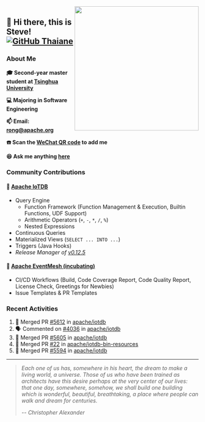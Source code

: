<img align='right' src="https://camo.githubusercontent.com/fb070d9f71a64edbafed08519130d75e7e0a0a69665d50d94ad095157f702e59/68747470733a2f2f6d656469612e67697068792e636f6d2f6d656469612f6d47634e6a736657416a593541455a4e77362f67697068792e676966" width="325">

## 👋 Hi there, this is Steve! [![GitHub Thaiane](https://img.shields.io/github/followers/SteveYurongSu?label=follow&style=social)](https://github.com/SteveYurongSu)


<!-- [![Years Badge](https://badges.pufler.dev/years/SteveYurongSu)](https://badges.pufler.dev) -->
<!-- [![Repos Badge](https://badges.pufler.dev/repos/SteveYurongSu)](https://badges.pufler.dev) -->
<!-- [![Profile Visitors Badge](https://visitor-badge.glitch.me/badge?page_id=SteveYurongSu.SteveYurongSu)](https://github.com/SteveYurongSu) -->

### About Me

**🎓 Second-year master student at [Tsinghua University](https://www.tsinghua.edu.cn/)**

**💻 Majoring in Software Engineering**

**📫 Email: rong@apache.org**

**☎️ Scan the [WeChat QR code](https://github.com/SteveYurongSu/SteveYurongSu/issues/1) to add me**

**😆 Ask me anything <a href="https://github.com/SteveYurongSu/SteveYurongSu/issues">here</a>**

### Community Contributions

#### 🚀 [Apache IoTDB](https://github.com/apache/iotdb/pulls?q=is%3Apr+author%3ASteveYurongSu)

- Query Engine
  - Function Framework (Function Management & Execution, Builtin Functions, UDF Support)
  - Arithmetic Operators (`+`, `-`, `*`, `/`, `%`)
  - Nested Expressions
- Continuous Queries
- Materialized Views (`SELECT ... INTO ...`)
- Triggers (Java Hooks)
- *Release Manager of [v0.12.5](https://github.com/apache/iotdb/releases/tag/v0.12.5)*

#### 🚀 [Apache EventMesh (incubating)](https://github.com/apache/incubator-eventmesh/pulls?q=is%3Apr+author%3ASteveYurongSu)

- CI/CD Workflows (Build, Code Coverage Report, Code Quality Report, License Check, Greetings for Newbies)
- Issue Templates & PR Templates 

### Recent Activities
<!--START_SECTION:activity-->

1. 🎉 Merged PR [#5612](https://github.com/apache/iotdb/pull/5612) in [apache/iotdb](https://github.com/apache/iotdb)
2. 🗣 Commented on [#4036](https://github.com/apache/iotdb/issues/4036) in [apache/iotdb](https://github.com/apache/iotdb)
3. 🎉 Merged PR [#5605](https://github.com/apache/iotdb/pull/5605) in [apache/iotdb](https://github.com/apache/iotdb)
4. 🎉 Merged PR [#22](https://github.com/apache/iotdb-bin-resources/pull/22) in [apache/iotdb-bin-resources](https://github.com/apache/iotdb-bin-resources)
5. 🎉 Merged PR [#5594](https://github.com/apache/iotdb/pull/5594) in [apache/iotdb](https://github.com/apache/iotdb)
<!--END_SECTION:activity-->

---

> *Each one of us has, somewhere in his heart, the dream to make a living world, a universe. Those of us who have been trained as architects have this desire perhaps at the very center of our lives: that one day, somewhere, somehow, we shall build one building which is wonderful, beautiful, breathtaking, a place where people can walk and dream for centuries.*
>
> *-- Christopher Alexander*
